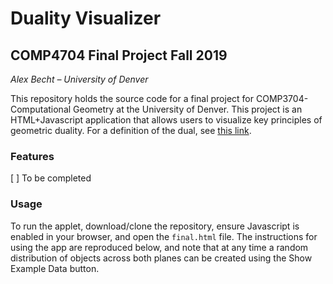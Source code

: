 # Duality Visualizer
## COMP4704 Final Project Fall 2019
*Alex Becht – University of Denver*

This repository holds the source code for a final project for COMP3704-Computational Geometry at the University of Denver. This project is an HTML+Javascript application that allows users to visualize key principles of geometric duality. For a definition of the dual, see [this link](). 
### Features
[ ] To be completed 

### Usage
To run the applet, download/clone the repository, ensure Javascript is enabled in your browser, and open the `final.html` file. The instructions for using the app are reproduced below, and note that at any time a random distribution of objects across both planes can be created using the Show Example Data button.
